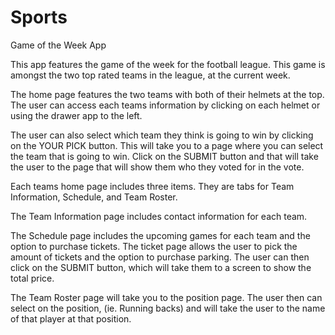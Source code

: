 # Sports
Game of the Week App

This app features the game of the week for the football league.  This game is amongst the two top rated teams in the league, at the current week.

The home page features the two teams with both of their helmets at the top.  The user can access each teams information by clicking on each helmet or using the drawer app to the left.

The user can also select which team they think is going to win by clicking on the YOUR PICK button.
This will take you to a page where you can select the team that is going to win.   Click on the SUBMIT button and that will take the user to the page that will show them who they voted for in the vote.

Each teams home page includes three items.  They are tabs for Team Information, Schedule, and Team Roster.

The Team Information page includes contact information for each team.

The Schedule page includes the upcoming games for each team and the option to purchase tickets.  The ticket page allows the user to pick the amount of tickets and the option to purchase parking.  The user can then click on the SUBMIT button, which will take them to a screen to show the total price.

The Team Roster page will take you to the position page.  The user then can select on the position, (ie. Running backs) and will take the user to the name of that player at that position.
